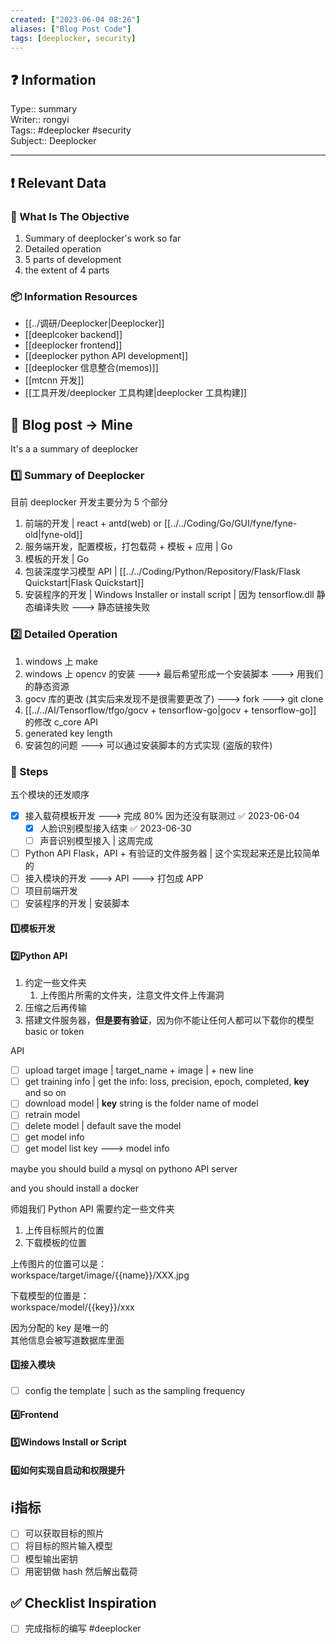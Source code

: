 ```yaml
---
created: ["2023-06-04 08:26"]
aliases: ["Blog Post Code"]
tags: [deeplocker, security]
---
```


## ❓ Information

Type:: summary  
Writer:: rongyi  
Tags:: #deeplocker #security  
Subject:: Deeplocker  

---

## ❗ Relevant Data

### 🎯 What Is The Objective

1. Summary of deeplocker's work so far
2. Detailed operation
3. 5 parts of development
4. the extent of 4 parts

### 📦 Information Resources

- [[../调研/Deeplocker|Deeplocker]]
- [[deeplcoker backend]]
- [[deeplocker frontend]]
- [[deeplocker python API development]]
- [[deeplocker 信息整合(memos)]]
- [[mtcnn 开发]]
- [[工具开发/deeplocker 工具构建|deeplocker 工具构建]]

## 🔰 Blog post -> Mine

It's a a summary of deeplocker

### 1️⃣ Summary of Deeplocker

目前 deeplocker 开发主要分为 5 个部分

1. 前端的开发 | react + antd(web) or [[../../Coding/Go/GUI/fyne/fyne-old|fyne-old]]
2. 服务端开发，配置模板，打包载荷 + 模板 + 应用 | Go
3. 模板的开发 | Go
4. 包装深度学习模型 API | [[../../Coding/Python/Repository/Flask/Flask Quickstart|Flask Quickstart]]
5. 安装程序的开发 | Windows Installer or install script | 因为 tensorflow.dll 静态编译失败 ---> 静态链接失败

### 2️⃣ Detailed Operation

1. windows 上 make
2. windows 上 opencv 的安装 ---> 最后希望形成一个安装脚本 ---> 用我们的静态资源
3. gocv 库的更改 (其实后来发现不是很需要更改了) ---> fork ---> git clone
4. [[../../AI/Tensorflow/tfgo/gocv + tensorflow-go|gocv + tensorflow-go]] 的修改 c_core API
5. generated key length
6. 安装包的问题 ---> 可以通过安装脚本的方式实现 (盗版的软件)

### 📃 Steps

五个模块的还发顺序

- [x] 接入载荷模板开发 ---> 完成 80% 因为还没有联测过 ✅ 2023-06-04
	- [x] 人脸识别模型接入结束 ✅ 2023-06-30
	- [ ] 声音识别模型接入 | 这周完成
- [ ] Python API Flask，API + 有验证的文件服务器 | 这个实现起来还是比较简单的
- [ ] 接入模块的开发 ---> API ---> 打包成 APP
- [ ] 项目前端开发
- [ ] 安装程序的开发 | 安装脚本

#### 1️⃣模板开发

#### 2️⃣Python API

1. 约定一些文件夹
	1. 上传图片所需的文件夹，注意文件文件上传漏洞
2. 压缩之后再传输
3. 搭建文件服务器，**但是要有验证**，因为你不能让任何人都可以下载你的模型 basic or token

API

- [ ] upload target image | target_name + image | + new line
- [ ] get training info | get the info: loss, precision, epoch, completed, **key** and so on
- [ ] download model | **key** string is the folder name of model
- [ ] retrain model
- [ ] delete model | default save the model
- [ ] get model info
- [ ] get model list key ---> model info

maybe you should build a mysql on pythono API server

and you should install a docker

师姐我们 Python API 需要约定一些文件夹

1. 上传目标照片的位置
2. 下载模板的位置

上传图片的位置可以是：  
workspace/target/image/{{name}}/XXX.jpg

下载模型的位置是：  
workspace/model/{{key}}/xxx

因为分配的 key 是唯一的  
其他信息会被写道数据库里面

#### 3️⃣接入模块

- [ ] config the template | such as the sampling frequency

#### 4️⃣Frontend

#### 5️⃣Windows Install or Script

#### 6️⃣如何实现自启动和权限提升

## ℹ️指标

- [ ] 可以获取目标的照片
- [ ] 将目标的照片输入模型
- [ ] 模型输出密钥
- [ ] 用密钥做 hash 然后解出载荷

## ✅ Checklist Inspiration

- [ ] 完成指标的编写 #deeplocker
